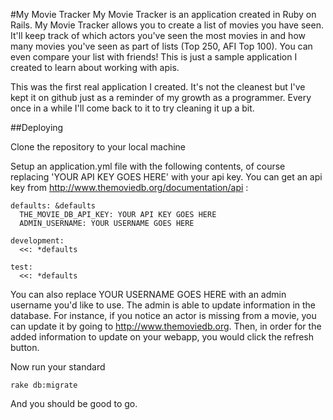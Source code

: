 #My Movie Tracker
My Movie Tracker is an application created in Ruby on Rails. My Movie Tracker allows you to create a list of movies you have seen. It'll keep track of which actors you've seen the most movies in and how many movies you've seen as part of lists (Top 250, AFI Top 100). You can even compare your list with friends! This is just a sample application I created to learn about working with apis. 

This was the first real application I created. It's not the cleanest but I've kept it on github just as a reminder of my growth as a programmer. Every once in a while I'll come back to it to try cleaning it up a bit.

##Deploying

Clone the repository to your local machine

Setup an application.yml file with the following contents, of course replacing 'YOUR API KEY GOES HERE' with your api key. You can get an api key from  http://www.themoviedb.org/documentation/api :


```
defaults: &defaults
  THE_MOVIE_DB_API_KEY: YOUR API KEY GOES HERE 
  ADMIN_USERNAME: YOUR USERNAME GOES HERE 

development:
  <<: *defaults

test:
  <<: *defaults
```

You can also replace YOUR USERNAME GOES HERE with an admin username you'd like to use. The admin is able to update information in the database. For instance, if you notice an actor is missing from a movie, you can update it by going to http://www.themoviedb.org. Then, in order for the added information to update on your webapp, you would click the refresh button.

Now run your standard 

```
rake db:migrate
```

And you should be good to go.
